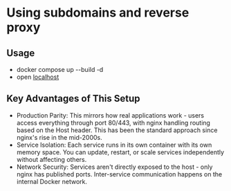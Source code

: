# Using subdomains and reverse proxy
## Usage
* docker compose up --build -d
* open [localhost](http://localhost)
## Key Advantages of This Setup
* Production Parity: This mirrors how real applications work - users access everything through port 80/443, with nginx handling routing based on the Host header. This has been the standard approach since nginx's rise in the mid-2000s.
* Service Isolation: Each service runs in its own container with its own memory space. You can update, restart, or scale services independently without affecting others.
* Network Security: Services aren't directly exposed to the host - only nginx has published ports. Inter-service communication happens on the internal Docker network.
